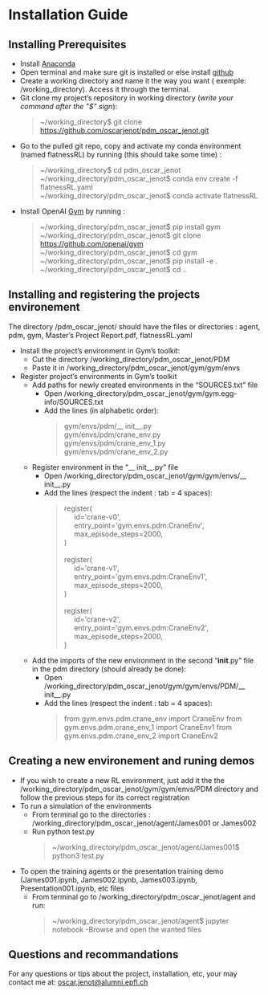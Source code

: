 # Installation Guide
## Installing Prerequisites  
- Install [Anaconda](https://docs.anaconda.com/anaconda/install/index.html)
- Open terminal and make sure git is installed or else install [github](https://anaconda.org/anaconda/git)
- Create a working directory and name it the way you want ( exemple: /working_directory). Access it through the terminal.
- Git clone my project’s repository in working directory (*write your command after the "$" sign*):
  > ~/working_directory$ git clone https://github.com/oscarjenot/pdm_oscar_jenot.git
- Go to the pulled git repo, copy and activate my conda environment (named flatnessRL) by running (this should take some time) :
  > ~/working_directory$ cd pdm_oscar_jenot  
  > ~/working_directory/pdm_oscar_jenot$ conda env create -f flatnessRL.yaml  
  > ~/working_directory/pdm_oscar_jenot$ conda activate flatnessRL  
- Install OpenAI [Gym](https://gym.openai.com/docs/) by running :
  > ~/working_directory/pdm_oscar_jenot$ pip install gym  
  > ~/working_directory/pdm_oscar_jenot$ git clone https://github.com/openai/gym  
  > ~/working_directory/pdm_oscar_jenot$ cd gym  
  > ~/working_directory/pdm_oscar_jenot$ pip install -e .  
  > ~/working_directory/pdm_oscar_jenot$ cd ..  

## Installing and registering the projects environement
  
The directory /pdm_oscar_jenot/ should have the files or directories : agent, pdm, gym, Master’s Project Report.pdf, flatnessRL.yaml
- Install the project’s environment in Gym’s toolkit:
  - Cut the directory /working_directory/pdm_oscar_jenot/PDM  
  - Paste it in /working_directory/pdm_oscar_jenot/gym/gym/envs  
- Register project’s environments in Gym’s toolkit  
  - Add paths for newly created environments in the “SOURCES.txt” file
    - Open /working_directory/pdm_oscar_jenot/gym/gym.egg-info/SOURCES.txt
    - Add the lines (in alphabetic order):
      > gym/envs/pdm/__ init__.py  
      > gym/envs/pdm/crane_env.py  
      > gym/envs/pdm/crane_env_1.py  
      > gym/envs/pdm/crane_env_2.py  
  - Register environment in the “__ init__.py” file
    - Open /working_directory/pdm_oscar_jenot/gym/gym/envs/__ init__.py
    - Add the lines (respect the indent : tab = 4 spaces):
      > register(  
      > &nbsp;&nbsp;&nbsp;&nbsp; id='crane-v0',  
      > &nbsp;&nbsp;&nbsp;&nbsp; entry_point='gym.envs.pdm:CraneEnv',  
      > &nbsp;&nbsp;&nbsp;&nbsp; max_episode_steps=2000,  
      > )  
      > <br />
      > register(  
      > &nbsp;&nbsp;&nbsp;&nbsp; id='crane-v1',  
      > &nbsp;&nbsp;&nbsp;&nbsp; entry_point='gym.envs.pdm:CraneEnv1',  
      > &nbsp;&nbsp;&nbsp;&nbsp; max_episode_steps=2000,  
      > )  
      > <br />
      > register(  
      > &nbsp;&nbsp;&nbsp;&nbsp; id='crane-v2',  
      > &nbsp;&nbsp;&nbsp;&nbsp; entry_point='gym.envs.pdm:CraneEnv2',  
      > &nbsp;&nbsp;&nbsp;&nbsp; max_episode_steps=2000,  
      > )  
  - Add the imports of the new environment in the second “__init__.py” file in the pdm directory (should already be done):
    - Open /working_directory/pdm_oscar_jenot/gym/gym/envs/PDM/__ init__.py
    - Add the lines (respect the indent : tab = 4 spaces):
      > from gym.envs.pdm.crane_env import CraneEnv
      > from gym.envs.pdm.crane_env_1 import CraneEnv1
      > from gym.envs.pdm.crane_env_2 import CraneEnv2
      
## Creating a new environement and runing demos

- If you wish to create a new RL environment, just add it the the /working_directory/pdm_oscar_jenot/gym/gym/envs/PDM directory and follow the previous steps for its correct registration
- To run a simulation of the environments
  - From terminal go to the directories : /working_directory/pdm_oscar_jenot/agent/James001 or James002
  - Run python test.py
    > ~/working_directory/pdm_oscar_jenot/agent/James001$ python3 test.py
- To open the training agents or the presentation training demo (James001.ipynb, James002.ipynb, James003.ipynb, Presentation001.ipynb, etc files
  - From terminal go to /working_directory/pdm_oscar_jenot/agent and run:
    > ~/working_directory/pdm_oscar_jenot/agent$ jupyter notebook
  -Browse and open the wanted files
  
## Questions and recommandations

For any questions or tips about the project, installation, etc, your may contact me at: 
oscar.jenot@alumni.epfl.ch
  
    
    
    
